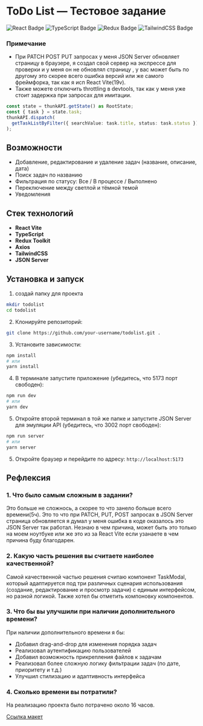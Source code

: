 # ToDo List — Тестовое задание

![React Badge](https://img.shields.io/badge/React-19.1.0-61DAFB?logo=react&logoColor=white)
![TypeScript Badge](https://img.shields.io/badge/TypeScript-5.8.3-3178C6?logo=typescript&logoColor=white)
![Redux Badge](https://img.shields.io/badge/Redux-9.2.0-764ABC?logo=redux&logoColor=white)
![TailwindCSS Badge](https://img.shields.io/badge/TailwindCSS-4.1.6-06B6D4?logo=tailwindcss&logoColor=white)

### Примечание

- При PATCH POST PUT запросах у меня JSON Server обновляет страницу в браузере, я создал свой сервер на экспрессе для проверки и у меня он не обновлял страницу , у вас может быть по другому это скорее всего ошибка версий или же самого фреймфорка, так как я исп React Vite(19v).
- Также можете отключить throttling в devtools, так как у меня уже стоит задержка при запросах для имитации.

```typescript
const state = thunkAPI.getState() as RootState;
const { task } = state.task;
thunkAPI.dispatch(
  getTaskListByFilter({ searchValue: task.title, status: task.status })
);
```

## Возможности

- Добавление, редактирование и удаление задач (название, описание, дата)
- Поиск задач по названию
- Фильтрация по статусу: Все / В процессе / Выполнено
- Переключение между светлой и тёмной темой
- Уведомления

## Стек технологий

- **React Vite**
- **TypeScript**
- **Redux Toolkit**
- **Axios**
- **TailwindCSS**
- **JSON Server**

## Установка и запуск

1. создай папку для проекта

```bash
mkdir todolist
cd todolist
```

2. Клонируйте репозиторий:

```bash
git clone https://github.com/your-username/todolist.git .
```

3. Установите зависимости:

```bash
npm install
# или
yarn install
```

4. В терминале запустите приложение (убедитесь, что 5173 порт свободен):

```bash
npm run dev
# или
yarn dev
```

5. Откройте второй терминал в той же папке и запустите JSON Server для эмуляции API (убедитесь, что 3002 порт свободен):

```bash
npm run server
# или
yarn server
```

5. Откройте браузер и перейдите по адресу: `http://localhost:5173`

## Рефлексия

### 1. Что было самым сложным в задании?

Это больше не сложнось, а скорее то что занело больше всего времени(5ч). Это то что при PATCH, PUT, POST запросах в JSON Server страница обновляется я думал у меня ошибка в коде оказалось это JSON Server так работал. Незнаю в чем причина, может быть это только на моем ноутбуке или же это из за React Vite если узанаете в чем причина буду благодарен.

### 2. Какую часть решения вы считаете наиболее качественной?

Самой качественной частью решения считаю компонент TaskModal, который адаптируется под три различных сценария использования (создание, редактирование и просмотр задачи) с единым интерфейсом, но разной логикой. Также хотел бы отметить компоновку компонентов.

### 3. Что бы вы улучшили при наличии дополнительного времени?

При наличии дополнительного времени я бы:

- Добавил drag-and-drop для изменения порядка задач
- Реализовал аутентификацию пользователей
- Добавил возможность прикрепления файлов к задачам
- Реализовал более сложную логику фильтрации задач (по дате, приоритету и т.д.)
- Улучшил стилизацию и адаптивность интерфейса

### 4. Сколько времени вы потратили?

На реализацию проекта было потрачено около 16 часов.

[Ссылка макет](https://www.figma.com/community/file/1287029163993360080/simple-todo-list-design)

